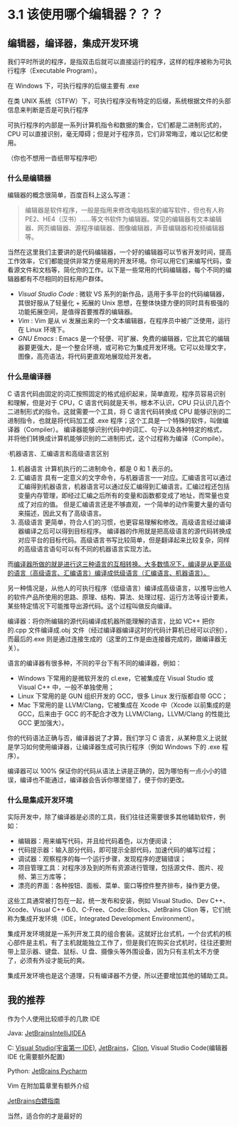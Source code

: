 # 3.1 该使用哪个编辑器？？？

## 编辑器，编译器，集成开发环境

我们平时所说的程序，是指双击后就可以直接运行的程序，这样的程序被称为可执行程序（Executable Program）。

在 Windows 下，可执行程序的后缀主要有 .exe

在类 UNIX 系统（STFW）下，可执行程序没有特定的后缀，系统根据文件的头部信息来判断是否是可执行程序

可执行程序的内部是一系列计算机指令和数据的集合，它们都是二进制形式的，CPU 可以直接识别，毫无障碍；但是对于程序员，它们非常晦涩，难以记忆和使用。

（你也不想用一沓纸带写程序吧）

### 什么是编辑器

编辑器的概念很简单，百度百科上这么写道：

> 编辑器是软件程序，一般是指用来修改电脑档案的编写软件，但也有人称 PE2、HE4（汉书）……等文书软件为编辑器。常见的编辑器有文本编辑器、网页编辑器、源程序编辑器、图像编辑器，声音编辑器和视频编辑器等。

当然在这里我们主要讲的是代码编辑器，一个好的编辑器可以节省开发时间，提高工作效率，它们都能提供非常方便易用的开发环境。你可以用它们来编写代码，查看源文件和文档等，简化你的工作。以下是一些常用的代码编辑器，每个不同的编辑器都有不尽相同的目标用户群体。

- <em>Visual Studio Code</em> : 微软 VS 系列的新作品，适用于多平台的代码编辑器，其很好服从了轻量化 + 拓展的 Unix 思想，在整体快捷方便的同时具有极强的功能拓展空间，是值得首要推荐的编辑器。
- <em>Vim </em>: Vim 是从 vi 发展出来的一个文本编辑器，在程序员中被广泛使用，运行在 Linux 环境下。
- <em>GNU Emacs</em> : Emacs 是一个轻便、可扩展、免费的编辑器，它比其它的编辑器要更强大，是一个整合环境，或可称它为集成开发环境。它可以处理文字，图像，高亮语法，将代码更直观地展现给开发者。

### 什么是编译器

C 语言代码由固定的词汇按照固定的格式组织起来，简单直观，程序员容易识别和理解，但是对于 CPU，C 语言代码就是天书，根本不认识，CPU 只认识几百个二进制形式的指令。这就需要一个工具，将 C 语言代码转换成 CPU 能够识别的二进制指令，也就是将代码加工成 .exe 程序；这个工具是一个特殊的软件，叫做编译器（Compiler）。
编译器能够识别代码中的词汇、句子以及各种特定的格式，并将他们转换成计算机能够识别的二进制形式，这个过程称为编译（Compile）。

·机器语言、汇编语言和高级语言区别

1. 机器语言
   计算机执行的二进制命令，都是 0 和 1 表示的。
2. 汇编语言
   具有一定意义的文字命令，与机器语言一一对应。汇编语言可以通过汇编得到机器语言，机器语言可以通过反汇编得到汇编语言。汇编过程还包括变量内存管理，即经过汇编之后所有的变量和函数都变成了地址，而常量也变成了对应的值。
   但是汇编语言还是不够直观，一个简单的动作需要大量的语句来描述，因此又有了高级语言。
3. 高级语言
   更简单，符合人们的习惯，也更容易理解和修改。高级语言经过编译器编译之后可以得到目标程序。
   编译器的作用就是把高级语言的源代码转换成对应平台的目标代码。高级语言书写比较简单，但是翻译起来比较复杂，同样的高级语言语句可以有不同的机器语言实现方法。

而<u>编译器所做的就是进行这三种语言的互相转换。大多数情况下，编译是从更高级的语言（高级语言、汇编语言）编译成低级语言（汇编语言、机器语言）。</u>

另一种情况是，从他人的可执行程序（低级语言）编译成高级语言，以推导出他人的软件产品所使用的思路、原理、结构、算法、处理过程、运行方法等设计要素，某些特定情况下可能推导出源代码。这个过程叫做反向编译。

编译器：将你所编辑的源代码编译成机器所能理解的语言，比如 VC++ 把你的.cpp 文件编译成.obj 文件（经过编译器编译这时的代码计算机已经可以识别），而最后的.exe 则是通过连接生成的（这里的工作是由连接器完成的，跟编译器无关）。

语言的编译器有很多种，不同的平台下有不同的编译器，例如：

- Windows 下常用的是微软开发的 cl.exe，它被集成在 Visual Studio 或 Visual C++ 中，一般不单独使用；
- Linux 下常用的是 GUN 组织开发的 GCC，很多 Linux 发行版都自带 GCC；
- Mac 下常用的是 LLVM/Clang，它被集成在 Xcode 中（Xcode 以前集成的是 GCC，后来由于 GCC 的不配合才改为 LLVM/Clang，LLVM/Clang 的性能比 GCC 更加强大）。

你的代码语法正确与否，编译器说了才算，我们学习 C 语言，从某种意义上说就是学习如何使用编译器，让编译器生成可执行程序（例如 Windows 下的 .exe 程序）。

编译器可以 100% 保证你的代码从语法上讲是正确的，因为哪怕有一点小小的错误，编译也不能通过，编译器会告诉你哪里错了，便于你的更改。

### 什么是集成开发环境

实际开发中，除了编译器是必须的工具，我们往往还需要很多其他辅助软件，例如：

- 编辑器：用来编写代码，并且给代码着色，以方便阅读；
- 代码提示器：输入部分代码，即可提示全部代码，加速代码的编写过程；
- 调试器：观察程序的每一个运行步骤，发现程序的逻辑错误；
- 项目管理工具：对程序涉及到的所有资源进行管理，包括源文件、图片、视频、第三方库等；
- 漂亮的界面：各种按钮、面板、菜单、窗口等控件整齐排布，操作更方便。

这些工具通常被打包在一起，统一发布和安装，例如 Visual Studio、Dev C++、Xcode、Visual C++ 6.0、C-Free、Code::Blocks、JetBrains Clion 等，它们统称为集成开发环境（IDE，Integrated Development Environment）。

集成开发环境就是一系列开发工具的组合套装。这就好比台式机，一个台式机的核心部件是主机，有了主机就能独立工作了，但是我们在购买台式机时，往往还要附带上显示器、键盘、鼠标、U 盘、摄像头等外围设备，因为只有主机太不方便了，必须有外设才能玩的爽。

集成开发环境也是这个道理，只有编译器不方便，所以还要增加其他的辅助工具。

## 我的推荐

作为个人使用比较顺手的几款 IDE

Java: [JetBrains](https://www.jetbrains.com/zh-cn/idea/)[IntelliJ](https://www.jetbrains.com/zh-cn/idea/)[IDEA](https://www.jetbrains.com/zh-cn/idea/)

C:  [Visual Studio(宇宙第一 IDE)](https://visualstudio.microsoft.com/zh-hans/vs/), [JetBrains](https://www.jetbrains.com/zh-cn/clion/)，[Clion](https://www.jetbrains.com/zh-cn/clion/), Visual Studio Code(编辑器 IDE 化需要额外配置)

Python: [JetBrains Pycharm](https://www.jetbrains.com/zh-cn/pycharm/)

Vim 在附加篇章里有额外介绍

[JetBrains](https://www.cnblogs.com/Coline1/p/15229244.html)[白嫖指南](https://www.cnblogs.com/Coline1/p/15229244.html)

当然，适合你的才是最好的
